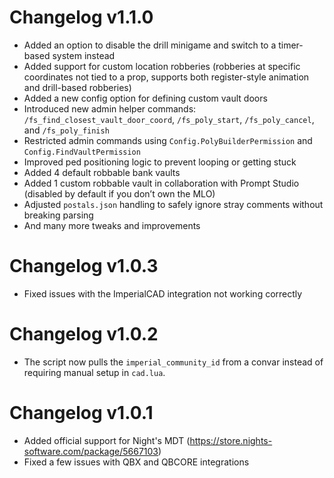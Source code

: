 # Changelog v1.1.0

- Added an option to disable the drill minigame and switch to a timer-based system instead  
- Added support for custom location robberies (robberies at specific coordinates not tied to a prop, supports both register-style animation and drill-based robberies)  
- Added a new config option for defining custom vault doors  
- Introduced new admin helper commands: `/fs_find_closest_vault_door_coord`, `/fs_poly_start`, `/fs_poly_cancel`, and `/fs_poly_finish`  
- Restricted admin commands using `Config.PolyBuilderPermission` and `Config.FindVaultPermission`  
- Improved ped positioning logic to prevent looping or getting stuck  
- Added 4 default robbable bank vaults  
- Added 1 custom robbable vault in collaboration with Prompt Studio (disabled by default if you don’t own the MLO)  
- Adjusted `postals.json` handling to safely ignore stray comments without breaking parsing  
- And many more tweaks and improvements

# Changelog v1.0.3

- Fixed issues with the ImperialCAD integration not working correctly

# Changelog v1.0.2

- The script now pulls the `imperial_community_id` from a convar instead of requiring manual setup in `cad.lua`.

# Changelog v1.0.1

- Added official support for Night's MDT (https://store.nights-software.com/package/5667103)
- Fixed a few issues with QBX and QBCORE integrations
